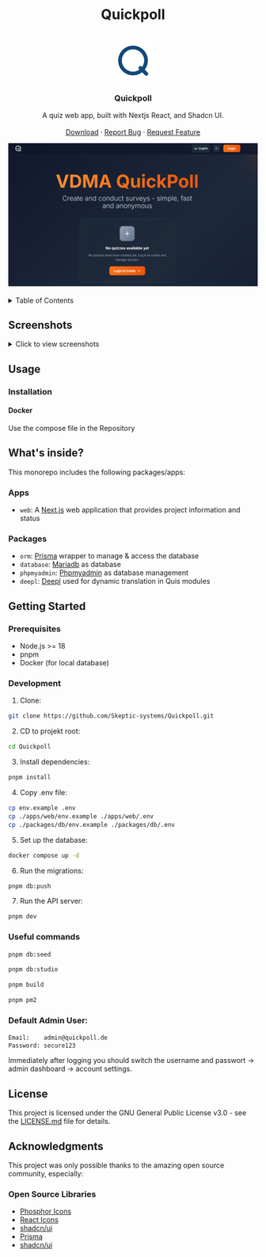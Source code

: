 <!-- Improved compatibility of back to top link: See: https://github.com/othneildrew/Best-README-Template/pull/73 -->
<a id="readme-top"></a>

<div align="center">
<h1> Quickpoll</h1>
</div>
<!-- Project Stats -->
<div align="center">

<!--[![en](https://img.shields.io/badge/lang-en-red.svg)]
[![de](https://img.shields.io/badge/lang-de-yellow.svg)]
[![fr](https://img.shields.io/badge/lang-fr-blue.svg)]

[![Downloads][downloads-status]][downloads-url]
[![Contributors][contributors-status]][contributors-url]
[![GitHub Release][release-status]][release-url]
[![GitHub Issues or Pull Requests][issues-status]][issues-url]
[![License][license-status]][license-url]-->

</div>
<br />
<div align="center">
  <a href="https://github.com/skeptic-systems/quickpoll">
    <img src="./apps/web/public/dark-logo.svg" alt="Logo" width="80" height="80">
  </a>

  <h3 align="center">Quickpoll</h3>

<p align="center">
    A quiz web app, built with Nextjs React, and Shadcn UI.
    <br />
    <br />
    <a href="https://github.com/skeptic-systems/quickpoll/releases/latest">Download</a>
    ·
    <a href="https://github.com/skeptic-systems/quickpoll/issues/new?labels=bug&template=bug-report---.md">Report Bug</a>
    ·
    <a href="https://github.com/skeptic-systems/quickpoll/issues/new?labels=enhancement&template=feature-request---.md">Request Feature</a>
  </p>

  <img src="./apps/web/public/mock.png" alt="Quickpoll" width="600">

</div>

<br />

<!-- TABLE OF CONTENTS -->
<details>
  <summary>Table of Contents</summary>
  <ol>
    <li><a href="#screenshots">Screenshots</a></li>
    <li><a href="#usage">Usage</a></li>
    <li><a href="#whats-inside">What's inside?</a></li>
    <li>
      <a href="#getting-started">Getting Started</a>
      <ul>
        <li><a href="#prerequisites">Prerequisites</a></li>
        <li><a href="#development">Development</a></li>
      </ul>
    </li>
    <li><a href="#license">License</a></li>
    <li><a href="#acknowledgments">Acknowledgments</a></li>
  </ol>
</details>

## Screenshots

<details>
<summary>Click to view screenshots</summary>

### Main Application

![Landingpage](./apps/web/public/mock.png)

### Admin Interface

![Admin Interface](./apps/web/public/mock2.png)

### Create a Quiz

![Create a Quiz](./apps/web/public/mock3.png)

![Create Question Stacks](./apps/web/public/mock4.png)

![Implement Question Stacks](./apps/web/public/mock5.png)

![Qr Code Support](./apps/web/public/mock6.png)

### Multi Language Support

![Multi Language](./apps/web/public/mock7.png)

### Light and Darkmode

![Lightmode](./apps/web/public/mock8.png)

</details>

## Usage

### Installation

#### Docker

Use the compose file in the Repository

## What's inside?

This monorepo includes the following packages/apps:

### Apps

- `web`: A [Next.js](https://nextjs.org/) web application that provides project information and status

### Packages

- `orm`: [Prisma](https://www.prisma.io/) wrapper to manage & access the database
- `database`: [Mariadb](https://mariadb.org/) as database
- `phpmyadmin`: [Phpmyadmin](https://www.phpmyadmin.net/) as database management
- `deepl`: [Deepl](https://www.deepl.com/) used for dynamic translation in Quis modules

## Getting Started

### Prerequisites

- Node.js >= 18
- pnpm
- Docker (for local database)

### Development

1. Clone:

```bash
git clone https://github.com/Skeptic-systems/Quickpoll.git
```
2. CD to projekt root:

```bash
cd Quickpoll
```

3. Install dependencies:

```bash
pnpm install
```

4. Copy .env file:

```bash
cp env.example .env
cp ./apps/web/env.example ./apps/web/.env
cp ./packages/db/env.example ./packages/db/.env
```

5. Set up the database:

```bash
docker compose up -d
```

6. Run the migrations:

```bash
pnpm db:push
```

7. Run the API server:

```bash
pnpm dev
```
### Useful commands

```bash
pnpm db:seed
```

```bash
pnpm db:studio
```

```bash
pnpm build
```

```bash
pnpm pm2
```

### Default Admin User:

```
Email:    admin@quickpoll.de
Password: secure123
```

Immediately after logging you should switch the username and passwort -> admin dashboard -> account settings.

## License

This project is licensed under the GNU General Public License v3.0 - see the [LICENSE.md](LICENSE.md) file for details.


<!-- ACKNOWLEDGMENTS -->

## Acknowledgments

This project was only possible thanks to the amazing open source community, especially:

### Open Source Libraries

- [Phosphor Icons](https://phosphoricons.com/)
- [React Icons](https://react-icons.github.io/react-icons/search)
- [shadcn/ui](https://ui.shadcn.com/)
- [Prisma](https://www.prisma.io/)
- [shadcn/ui](https://ui.shadcn.com/)

[downloads-status]: https://img.shields.io/github/downloads/skeptic-systems/quickpoll/latest/total
[downloads-url]: https://github.com/skeptic-systems/quickpoll/releases/latest
[stars-status]: https://img.shields.io/github/stars/skeptic-systems/quickpoll
[stars-url]: https://github.com/skeptic-systems/quickpoll/stargazers
[release-status]: https://img.shields.io/github/v/release/skeptic-systems/quickpoll
[release-url]: https://github.com/skeptic-systems/quickpoll/releases/latest
[issues-status]: https://img.shields.io/github/issues/skeptic-systems/quickpoll
[issues-url]: https://github.com/skeptic-systems/quickpoll/issues
[license-status]: https://img.shields.io/github/license/skeptic-systems/quickpoll
[license-url]: https://github.com/skeptic-systems/quickpoll/blob/main/LICENSE.md
[typescript-status]: https://img.shields.io/badge/typescript-007ACC?logo=typescript&logoColor=white
[typescript-url]: https://www.typescriptlang.org/
[commit-activity-status]: https://img.shields.io/github/commit-activity/m/skeptic-systems/quickpoll
[commit-activity-url]: https://github.com/skeptic-systems/quickpoll/graphs/commit-activity
[last-commit-status]: https://img.shields.io/github/last-commit/skeptic-systems/quickpoll
[last-commit-url]: https://github.com/skeptic-systems/quickpoll/commits/main
[contributors-status]: https://img.shields.io/github/contributors/skeptic-systems/quickpoll
[contributors-url]: https://github.com/skeptic-systems/quickpoll/graphs/contributors
[forks-status]: https://img.shields.io/github/forks/skeptic-systems/quickpoll
[forks-url]: https://github.com/skeptic-systems/quickpoll/network/members
